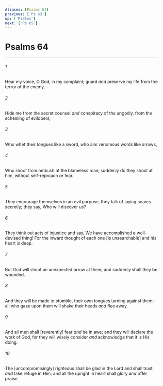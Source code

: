 ```yaml
---
Aliases: [Psalms 64]
previous: ['Ps 63']
up: ['Psalms']
next: ['Ps 65']
---
```

# Psalms 64

***














###### 1 






Hear my voice, O God, in my complaint; guard _and_ preserve my life from the terror of the enemy. 













###### 2 






Hide me from the secret counsel _and_ conspiracy of the ungodly, from the scheming of evildoers, 













###### 3 






Who whet their tongues like a sword, who aim venomous words like arrows, 













###### 4 






Who shoot from ambush at the blameless man; suddenly do they shoot at him, without self-reproach _or_ fear. 













###### 5 






They encourage themselves in an evil purpose, they talk of laying snares secretly; they say, Who will discover _us_? 













###### 6 






They think out acts of injustice and say, We have accomplished a well-devised thing! For the inward thought of each one [is unsearchable] and his heart is deep. 













###### 7 






But God will shoot an unexpected arrow at them; and suddenly shall they be wounded. 













###### 8 






And they will be made to stumble, their own tongues turning against them; all who gaze upon them will shake their heads _and_ flee away. 













###### 9 






And all men shall [reverently] fear _and_ be in awe; and they will declare the work of God, for they will wisely consider _and_ acknowledge that it is His doing. 













###### 10 






The [uncompromisingly] righteous shall be glad in the Lord and shall trust _and_ take refuge in Him; and all the upright in heart shall glory _and_ offer praise.
